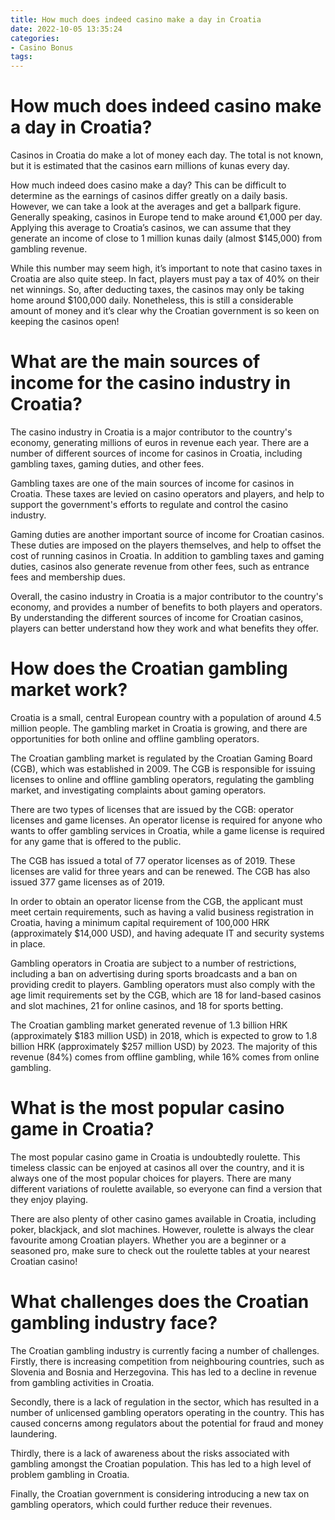 ```yaml
---
title: How much does indeed casino make a day in Croatia
date: 2022-10-05 13:35:24
categories:
- Casino Bonus
tags:
---
```



#  How much does indeed casino make a day in Croatia?

Casinos in Croatia do make a lot of money each day. The total is not known, but it is estimated that the casinos earn millions of kunas every day.

How much indeed does casino make a day? This can be difficult to determine as the earnings of casinos differ greatly on a daily basis. However, we can take a look at the averages and get a ballpark figure. Generally speaking, casinos in Europe tend to make around €1,000 per day. Applying this average to Croatia’s casinos, we can assume that they generate an income of close to 1 million kunas daily (almost $145,000) from gambling revenue.

While this number may seem high, it’s important to note that casino taxes in Croatia are also quite steep. In fact, players must pay a tax of 40% on their net winnings. So, after deducting taxes, the casinos may only be taking home around $100,000 daily. Nonetheless, this is still a considerable amount of money and it’s clear why the Croatian government is so keen on keeping the casinos open!

#  What are the main sources of income for the casino industry in Croatia?

The casino industry in Croatia is a major contributor to the country's economy, generating millions of euros in revenue each year. There are a number of different sources of income for casinos in Croatia, including gambling taxes, gaming duties, and other fees.

Gambling taxes are one of the main sources of income for casinos in Croatia. These taxes are levied on casino operators and players, and help to support the government's efforts to regulate and control the casino industry.

Gaming duties are another important source of income for Croatian casinos. These duties are imposed on the players themselves, and help to offset the cost of running casinos in Croatia. In addition to gambling taxes and gaming duties, casinos also generate revenue from other fees, such as entrance fees and membership dues.

Overall, the casino industry in Croatia is a major contributor to the country's economy, and provides a number of benefits to both players and operators. By understanding the different sources of income for Croatian casinos, players can better understand how they work and what benefits they offer.

#  How does the Croatian gambling market work?

Croatia is a small, central European country with a population of around 4.5 million people. The gambling market in Croatia is growing, and there are opportunities for both online and offline gambling operators.

The Croatian gambling market is regulated by the Croatian Gaming Board (CGB), which was established in 2009. The CGB is responsible for issuing licenses to online and offline gambling operators, regulating the gambling market, and investigating complaints about gaming operators.

There are two types of licenses that are issued by the CGB: operator licenses and game licenses. An operator license is required for anyone who wants to offer gambling services in Croatia, while a game license is required for any game that is offered to the public.

The CGB has issued a total of 77 operator licenses as of 2019. These licenses are valid for three years and can be renewed. The CGB has also issued 377 game licenses as of 2019.

In order to obtain an operator license from the CGB, the applicant must meet certain requirements, such as having a valid business registration in Croatia, having a minimum capital requirement of 100,000 HRK (approximately $14,000 USD), and having adequate IT and security systems in place.

Gambling operators in Croatia are subject to a number of restrictions, including a ban on advertising during sports broadcasts and a ban on providing credit to players. Gambling operators must also comply with the age limit requirements set by the CGB, which are 18 for land-based casinos and slot machines, 21 for online casinos, and 18 for sports betting.

The Croatian gambling market generated revenue of 1.3 billion HRK (approximately $183 million USD) in 2018, which is expected to grow to 1.8 billion HRK (approximately $257 million USD) by 2023. The majority of this revenue (84%) comes from offline gambling, while 16% comes from online gambling.

#  What is the most popular casino game in Croatia?

The most popular casino game in Croatia is undoubtedly roulette. This timeless classic can be enjoyed at casinos all over the country, and it is always one of the most popular choices for players. There are many different variations of roulette available, so everyone can find a version that they enjoy playing.

There are also plenty of other casino games available in Croatia, including poker, blackjack, and slot machines. However, roulette is always the clear favourite among Croatian players. Whether you are a beginner or a seasoned pro, make sure to check out the roulette tables at your nearest Croatian casino!

#  What challenges does the Croatian gambling industry face?

The Croatian gambling industry is currently facing a number of challenges. Firstly, there is increasing competition from neighbouring countries, such as Slovenia and Bosnia and Herzegovina. This has led to a decline in revenue from gambling activities in Croatia.

Secondly, there is a lack of regulation in the sector, which has resulted in a number of unlicensed gambling operators operating in the country. This has caused concerns among regulators about the potential for fraud and money laundering.

Thirdly, there is a lack of awareness about the risks associated with gambling amongst the Croatian population. This has led to a high level of problem gambling in Croatia.

Finally, the Croatian government is considering introducing a new tax on gambling operators, which could further reduce their revenues.